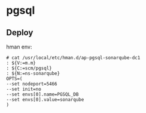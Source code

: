 pgsql
=====

Deploy
------
hman env:

    # cat /usr/local/etc/hman.d/ap-pgsql-sonarqube-dc1
    : ${V:=m.m}
    : ${C:=scm/pgsql}
    : ${N:=ns-sonarqube}
    OPTS=(
    --set nodeport=5466
    --set init=no
    --set envs[0].name=PGSQL_DB
    --set envs[0].value=sonarqube
    )

